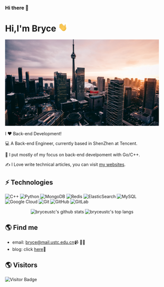 ### Hi there 👋

<!--
**bryceustc/bryceustc** is a ✨ _special_ ✨ repository because its `README.md` (this file) appears on your GitHub profile.

Here are some ideas to get you started:

- 🔭 I’m currently working on ...
- 🌱 I’m currently learning ...
- 👯 I’m looking to collaborate on ...
- 🤔 I’m looking for help with ...
- 💬 Ask me about ...
- 📫 How to reach me: ...
- 😄 Pronouns: ...
- ⚡ Fun fact: ...
-->

# Hi,I'm Bryce  <img src="https://github.com/bryceustc/bryceustc/blob/main/wave.gif?raw=true" width="30px">

 <img src="https://github.com/bryceustc/bryceustc/blob/main/skycrapper.jpg?raw=true">

I ❤️ Back-end Development!

:computer: A Back-end Engineer, currently based in ShenZhen at Tencent.

:vulcan_salute: I put mostly of my focus on back-end develpoment with Go/C++.

:writing_hand: I Love write technical articles, you can visit [my websites](https://bryceustc.github.io/).

## ⚡ Technologies

![C++](https://img.shields.io/badge/-C++-00599C?style=flat-square&logo=c)
![Python](https://img.shields.io/badge/-Python-black?style=flat-square&logo=Python)
![MongoDB](https://img.shields.io/badge/-MongoDB-black?style=flat-square&logo=mongodb)
![Redis](https://img.shields.io/badge/-Redis-black?style=flat-square&logo=Redis)
![ElasticSearch](https://img.shields.io/badge/-ElasticSearch-005571?style=flat-square&logo=elasticsearch)
![MySQL](https://img.shields.io/badge/-MySQL-black?style=flat-square&logo=mysql)
![Google Cloud](https://img.shields.io/badge/Google%20Cloud-black?style=flat-square&logo=google-cloud)
![Git](https://img.shields.io/badge/-Git-black?style=flat-square&logo=git)
![GitHub](https://img.shields.io/badge/-GitHub-181717?style=flat-square&logo=github)
![GitLab](https://img.shields.io/badge/-GitLab-FCA121?style=flat-square&logo=gitlab)

<p align='center'>
  <img align="center" src="https://github-readme-stats.vercel.app/api?username=bryceustc&bg_color=071A2C&icon_color=4194FD&show_icons=true&count_private=true&theme=tokyonight&line_height=27&text_color=FFFFFF" alt="bryceustc's github stats"/>

  <img align="center" src="https://github-readme-stats.vercel.app/api/top-langs/?username=bryceustc&bg_color=071A2C&text_color=FFFFFF" alt="bryceustc's top langs"/>
</p>



## 🌎 Find me
- email: bryce@mail.ustc.edu.cn📹 ✍🏾
- blog: click [here](https://bryceustc.github.io/)🏓

## 🌎 Visitors
![Visitor Badge](https://visitor-badge.laobi.icu/badge?page_id=aemmadi.aemmadi)

